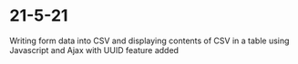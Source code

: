 # 21-5-21

Writing form data into CSV and displaying contents of CSV in a table using Javascript and Ajax with UUID feature added 
